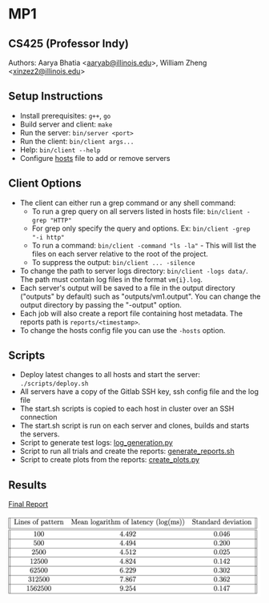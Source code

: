 # MP1

## CS425 (Professor Indy)

Authors: Aarya Bhatia \<aaryab@illinois.edu\>, William Zheng \<xinzez2@illinois.edu\>

## Setup Instructions

- Install prerequisites: `g++`, `go`
- Build server and client: `make`
- Run the server: `bin/server <port>`
- Run the client: `bin/client args...`
- Help: `bin/client --help`
- Configure [hosts](./hosts) file to add or remove servers

## Client Options
- The client can either run a grep command or any shell command:
    - To run a grep query on all servers listed in hosts file: `bin/client
      -grep "HTTP"`
    - For grep only specify the query and options. Ex: `bin/client -grep "-i
      http"`
    - To run a command: `bin/client -command "ls -la"` - This will list the
      files on each server relative to the root of the project.
    - To suppress the output: `bin/client ... -silence`
- To change the path to server logs directory: `bin/client -logs data/`. The
  path must contain log files in the format `vm{i}.log`.
- Each server's output will be saved to a file in the output directory
  ("outputs" by default) such as "outputs/vm1.output". You can change the
  output directory by passing the "-output" option.
- Each job will also create a report file containing host metadata. The reports
  path is `reports/<timestamp>`.
- To change the hosts config file you can use the `-hosts` option.

## Scripts

- Deploy latest changes to all hosts and start the server: `./scripts/deploy.sh`
- All servers have a copy of the Gitlab SSH key, ssh config file and the log file
- The start.sh scripts is copied to each host in cluster over an SSH connection
- The start.sh script is run on each server and clones, builds and starts the servers.
- Script to generate test logs: [log_generation.py](./scripts/log_generation.py)
- Script to run all trials and create the reports: [generate_reports.sh](./scripts/generate_reports.sh)
- Script to create plots from the reports: [create_plots.py](./scripts/create_plots.py)

## Results

[Final Report](./CS425_MP1_Report.pdf)

![Table](./table.png)

